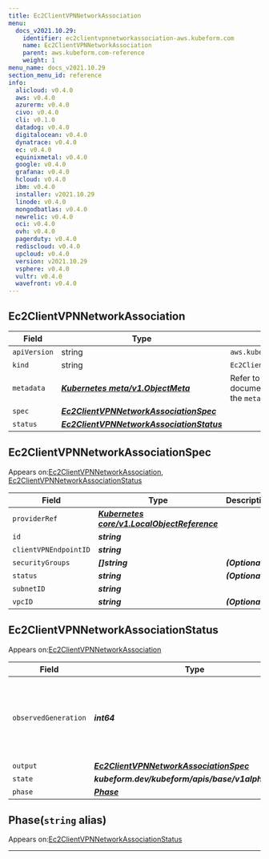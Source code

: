 ```yaml
---
title: Ec2ClientVPNNetworkAssociation
menu:
  docs_v2021.10.29:
    identifier: ec2clientvpnnetworkassociation-aws.kubeform.com
    name: Ec2ClientVPNNetworkAssociation
    parent: aws.kubeform.com-reference
    weight: 1
menu_name: docs_v2021.10.29
section_menu_id: reference
info:
  alicloud: v0.4.0
  aws: v0.4.0
  azurerm: v0.4.0
  civo: v0.4.0
  cli: v0.1.0
  datadog: v0.4.0
  digitalocean: v0.4.0
  dynatrace: v0.4.0
  ec: v0.4.0
  equinixmetal: v0.4.0
  google: v0.4.0
  grafana: v0.4.0
  hcloud: v0.4.0
  ibm: v0.4.0
  installer: v2021.10.29
  linode: v0.4.0
  mongodbatlas: v0.4.0
  newrelic: v0.4.0
  oci: v0.4.0
  ovh: v0.4.0
  pagerduty: v0.4.0
  rediscloud: v0.4.0
  upcloud: v0.4.0
  version: v2021.10.29
  vsphere: v0.4.0
  vultr: v0.4.0
  wavefront: v0.4.0
---
```


## Ec2ClientVPNNetworkAssociation
| Field | Type | Description |
| ------ | ----- | ----------- |
| `apiVersion` | string | `aws.kubeform.com/v1alpha1` |
|    `kind` | string | `Ec2ClientVPNNetworkAssociation` |
| `metadata` | ***[Kubernetes meta/v1.ObjectMeta](https://v1-18.docs.kubernetes.io/docs/reference/generated/kubernetes-api/v1.18/#objectmeta-v1-meta)***|Refer to the Kubernetes API documentation for the fields of the `metadata` field.|
| `spec` | ***[Ec2ClientVPNNetworkAssociationSpec](#ec2clientvpnnetworkassociationspec)***||
| `status` | ***[Ec2ClientVPNNetworkAssociationStatus](#ec2clientvpnnetworkassociationstatus)***||
## Ec2ClientVPNNetworkAssociationSpec

Appears on:[Ec2ClientVPNNetworkAssociation](#ec2clientvpnnetworkassociation), [Ec2ClientVPNNetworkAssociationStatus](#ec2clientvpnnetworkassociationstatus)

| Field | Type | Description |
| ------ | ----- | ----------- |
| `providerRef` | ***[Kubernetes core/v1.LocalObjectReference](https://v1-18.docs.kubernetes.io/docs/reference/generated/kubernetes-api/v1.18/#localobjectreference-v1-core)***||
| `id` | ***string***||
| `clientVPNEndpointID` | ***string***||
| `securityGroups` | ***[]string***| ***(Optional)*** |
| `status` | ***string***| ***(Optional)*** |
| `subnetID` | ***string***||
| `vpcID` | ***string***| ***(Optional)*** |
## Ec2ClientVPNNetworkAssociationStatus

Appears on:[Ec2ClientVPNNetworkAssociation](#ec2clientvpnnetworkassociation)

| Field | Type | Description |
| ------ | ----- | ----------- |
| `observedGeneration` | ***int64***| ***(Optional)*** Resource generation, which is updated on mutation by the API Server.|
| `output` | ***[Ec2ClientVPNNetworkAssociationSpec](#ec2clientvpnnetworkassociationspec)***| ***(Optional)*** |
| `state` | ***kubeform.dev/kubeform/apis/base/v1alpha1.State***| ***(Optional)*** |
| `phase` | ***[Phase](#phase)***| ***(Optional)*** |
## Phase(`string` alias)

Appears on:[Ec2ClientVPNNetworkAssociationStatus](#ec2clientvpnnetworkassociationstatus)

---
